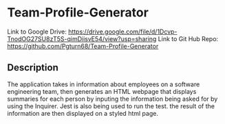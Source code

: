 # Team-Profile-Generator

Link to Google Drive: https://drive.google.com/file/d/1Dcvp-TnodOG27SU8zT5S-qimDiisvE54/view?usp=sharing
Link to Git Hub Repo: https://github.com/Pgturn68/Team-Profile-Generator

## Description 
The application takes in information about employees on a software engineering team, then generates an HTML webpage that displays summaries for each person
by inputing the information being asked for by using the Inquirer. Jest is also being used to run the test.
the result of the information are then displayed on a styled html page. 
